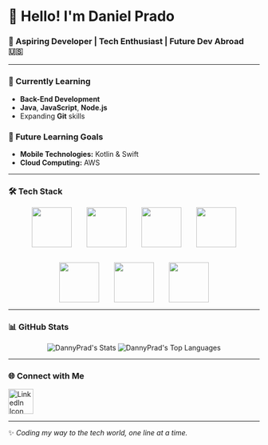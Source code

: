 # 👋 Hello! I'm Daniel Prado
### 🚀 Aspiring Developer | Tech Enthusiast | Future Dev Abroad 🇺🇸

---

### 🌱 Currently Learning
- **Back-End Development**
- **Java**, **JavaScript**, **Node.js**
- Expanding **Git** skills

### 📅 Future Learning Goals
- **Mobile Technologies:** Kotlin & Swift
- **Cloud Computing:** AWS

---

### 🛠️ Tech Stack
<div align="center" style="display: flex; justify-content: center; gap: 30px; flex-wrap: wrap;">
    <img src="https://cdn.jsdelivr.net/gh/devicons/devicon@latest/icons/java/java-original-wordmark.svg" width="80" height="80" />
    <img src="https://cdn.jsdelivr.net/gh/devicons/devicon@latest/icons/javascript/javascript-original.svg" width="80" height="80" />
    <img src="https://cdn.jsdelivr.net/gh/devicons/devicon@latest/icons/nodejs/nodejs-original-wordmark.svg" width="80" height="80" />
    <img src="https://cdn.jsdelivr.net/gh/devicons/devicon@latest/icons/kotlin/kotlin-original-wordmark.svg" width="80" height="80" />
    <img src="https://cdn.jsdelivr.net/gh/devicons/devicon@latest/icons/swift/swift-original.svg" width="80" height="80" />
    <img src="https://cdn.jsdelivr.net/gh/devicons/devicon@latest/icons/amazonwebservices/amazonwebservices-plain-wordmark.svg" width="80" height="80" />
    <img src="https://cdn.jsdelivr.net/gh/devicons/devicon@latest/icons/git/git-original-wordmark.svg" width="80" height="80" />
</div>

---

### 📊 GitHub Stats
<div align="center">
    <img src="https://github-readme-stats.vercel.app/api?username=DannyPrad&theme=dracula&show_icons=true&hide_border=true&count_private=true" alt="DannyPrad's Stats" />
    <img src="https://github-readme-stats.vercel.app/api/top-langs/?username=DannyPrad&theme=dracula&show_icons=true&hide_border=true&layout=compact" alt="DannyPrad's Top Languages" />
</div>

---

### 🌐 Connect with Me
<a href="https://www.linkedin.com/in/danielpradoo/" target="_blank">
    <img src="https://cdn.jsdelivr.net/gh/devicons/devicon@latest/icons/linkedin/linkedin-original.svg" width="50" height="50" alt="LinkedIn Icon" />
</a>

---

✨ *Coding my way to the tech world, one line at a time.*

          

  
 

          
           
          
          
          
          
   
          
          
